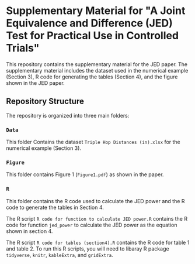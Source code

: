 
# Supplementary Material for "A Joint Equivalence and Difference (JED) Test for Practical Use in Controlled Trials"

This repository contains the supplementary material for the JED paper. The supplementary material includes the dataset used in the numerical example (Section 3), R code for generating the tables (Section 4), and the figure shown in the JED paper.

## Repository Structure

The repository is organized into three main folders:

### `Data`

This folder Contains the dataset `Triple Hop Distances (in).xlsx` for the numerical example (Section 3).

### `Figure`

This folder contains Figure 1 (`Figure1.pdf`) as shown in the paper.

### `R` 

This folder contains the R code used to calculate the JED power and the R code to generate the tables in Section 4.

The R script `R code for function to calculate JED power.R` contains the R code for function `jed_power` to calculate the JED power as the equation shown in section 4.

The R script `R code for tables (section4).R` contains the R code for table 1 and table 2. To run this R scripts, you will need to libaray R package `tidyverse`, `knitr`, `kableExtra`, and `gridExtra`. 
